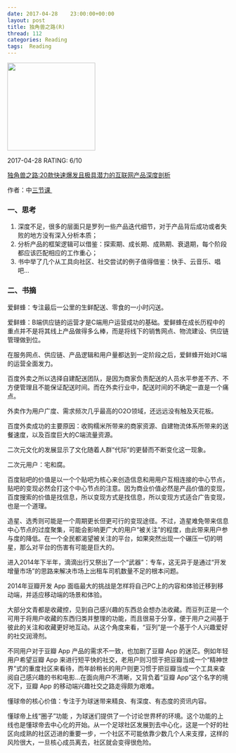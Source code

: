 ```yaml
---
date: 2017-04-28    23:00:00+00:00
layout: post
title: 独角兽之路(R)
thread: 112
categories: Reading
tags:  Reading
---
```


<img src="https://images-cn.ssl-images-amazon.com/images/I/61Q9V8ZDPQL.jpg" width="200" />

2017-04-28 RATING:  6/10

[独角兽之路:20款快速爆发且极具潜力的互联网产品深度剖析][1]

作者：中[三节课 ][2]

### 一、思考
1. 深度不足，很多的层面只是罗列一些产品迭代细节，对于产品背后成功或者失败的地方没有深入分析本质；
2. 分析产品的框架逻辑可以借鉴：探索期、成长期、成熟期、衰退期，每个阶段都应该匹配相应的工作重心；
3. 书中举了几个从工具向社区、社交尝试的例子值得借鉴：快手、云音乐、唱吧…
### 二、书摘

爱鲜蜂：专注最后一公里的生鲜配送、零食的一小时闪送。

爱鲜蜂：B端供应链的运营才是C端用户运营成功的基础。爱鲜蜂在成长历程中的重点并不是将其线上产品做得多么棒，而是将线下的销售网点、物流建设、供应链管理做到位。

在服务网点、供应链、产品逻辑和用户量都达到一定阶段之后，爱鲜蜂开始对C端的运营全面发力。

百度外卖之所以选择自建配送团队，是因为商家负责配送的人员水平参差不齐、不方便管理且不能保证配送时间。而在外卖行业中，配送时间的不确定一直是一个痛点。

外卖作为用户广度、需求频次几乎最高的O2O领域，还远远没有触及天花板。

百度外卖成功的主要原因：收购糯米所带来的商家资源、自建物流体系所带来的送餐速度，以及百度巨大的C端流量资源。

二次元文化的发展显示了文化随着人群“代际”的更替而不断变化这一现象。

二次元用户：宅和腐。

百度贴吧的价值是以一个个贴吧为核心来创造信息和用用户互相连接的中心节点，贴吧的变现必然会打这个中心节点的注意。因为商业价值必然是产品价值的变现，百度搜索的价值是找信息，所以变现方式是找信息，所以变现方式适合广告变现，也是一个道理。

造星、选秀则可能是一个周期更长但更可行的变现途径。不过，造星难免带来信息中心节点的过度聚集，可能会影响更广大的用户“被关注”的程度，由此带来用户参与度的降低。在一个全民都渴望被关注的平台，如果突然出现一个碾压一切的明星，那么对平台的伤害有可能是巨大的。

进入2014年下半年，滴滴出行又祭出了一个“武器”：专车，这无异于是通过“开发增量市场”的思路来解决市场上出租车司机数量不足的根本问题。

2014年豆瓣开发 App 面临最大的挑战是怎样将自己PC上的内容和体验迁移到移动端，并适应移动端的场景和体验。

大部分文青都是收藏控，见到自己感兴趣的东西总会想办法收藏。而豆列正是一个可用于将用户收藏的东西归类并整理的功能，而且很易于分享，便于用户之间基于彼此的关注和收藏更好地互动。从这个角度来看，“豆列”是一个基于个人兴趣爱好的社交润滑剂。

不同用户对于豆瓣 App 产品的需求不一致，也加剧了豆瓣 App 的迷茫。例如年轻用户希望豆瓣 App 来进行短平快的社交，老用户则习惯于把豆瓣当成一个“精神世界”式的重度社区来看待，而年龄稍长的用户则更习惯于把豆瓣当成一个工具来查阅自己感兴趣的书和电影…在面向用户不清晰，又背负着“豆瓣 App”这个名字的境况下，豆瓣 App 的移动端兴趣社交之路走得颇为艰难。

懂球帝的核心价值：专注于为球迷带来精良、有深度、有态度的资讯内容。

懂球帝上线“圈子”功能 ，为球迷们提供了一个讨论世界杯的环境。这个功能的上线也是懂球帝去中心化的开始。从一个足球社区发展到去中心化，这是一个好的社区向成熟的社区迈进的重要一步，一个社区不可能依靠少数几个人来支撑，这样的风险很大，一旦核心成员离去，社区就会变得很危险。



[1]:	https://www.amazon.cn/dp/B01IBZWTXG/
[2]:	%E4%B8%89%E8%8A%82%E8%AF%BE